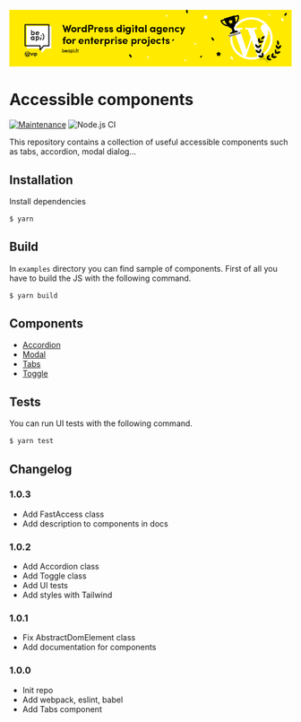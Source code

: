 [![Be API Github Banner](.github/banner-github.png)](https://beapi.fr)

# Accessible components
[![Maintenance](https://img.shields.io/badge/Maintained%3F-yes-green.svg)](https://GitHub.com/Naereen/StrapDown.js/graphs/commit-activity)
![Node.js CI](https://github.com/BeAPI/beapi-frontend-framework/workflows/Node.js%20CI/badge.svg?branch=master)

This repository contains a collection of useful accessible components such as tabs, accordion, modal dialog...

## Installation

Install dependencies
```bash
$ yarn
```

## Build

In `examples` directory you can find sample of components. First of all you have to build the JS with the following command.
```bash
$ yarn build
```

## Components
*   [Accordion](examples/accessible-accordion/)
*   [Modal](examples/accessible-modal/)
*   [Tabs](examples/accessible-tabs/)
*   [Toggle](examples/accessible-toggle/)

## Tests

You can run UI tests with the following command.
```bash
$ yarn test
```

## Changelog

### 1.0.3
*   Add FastAccess class
*   Add description to components in docs

### 1.0.2
*   Add Accordion class
*   Add Toggle class
*   Add UI tests
*   Add styles with Tailwind

### 1.0.1
*   Fix AbstractDomElement class
*   Add documentation for components

### 1.0.0
*   Init repo
*   Add webpack, eslint, babel
*   Add Tabs component
